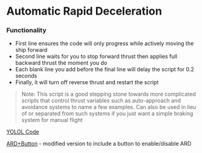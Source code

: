 # Automatic Rapid Deceleration

### Functionality
- First line ensures the code will only progress while actively moving the ship forward
- Second line waits for you to stop forward thrust then applies full backward thrust the moment you do
- Each blank line you add before the final line will delay the script for 0.2 seconds
- Finally, it will turn off reverse thrust and restart the script

> Note: This script is a good stepping stone towards more complicated scripts that control thrust variables such as auto-approach and avoidance systems to name a few examples. Can also be used in lieu of or separated from such systems if you just want a simple braking system for manual flight

[YOLOL Code](https://github.com/RustyDawwwgg/Starbase/blob/main/Automatic%20Rapid%20Deceleration/ARD.yolol)

[ARD+Button](https://github.com/RustyDawwwgg/Starbase/tree/main/Automatic%20Rapid%20Deceleration/ARD%2BButton) - modified version to include a button to enable/disable ARD
